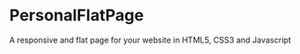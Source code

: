 PersonalFlatPage
================

A responsive and flat page for your website in HTML5, CSS3 and Javascript
